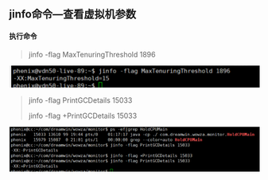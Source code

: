 ## jinfo命令—查看虚拟机参数





#### 执行命令

> jinfo -flag MaxTenuringThreshold 1896

![](/assets/import28.png)



> jinfo -flag PrintGCDetails 15033
>
> jinfo -flag +PrintGCDetails 15033

![](/assets/import29.png)

